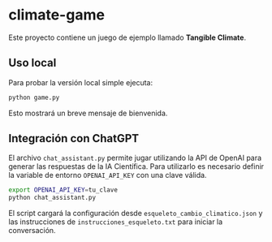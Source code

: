 # climate-game

Este proyecto contiene un juego de ejemplo llamado **Tangible Climate**.

## Uso local

Para probar la versión local simple ejecuta:

```bash
python game.py
```

Esto mostrará un breve mensaje de bienvenida.

## Integración con ChatGPT

El archivo `chat_assistant.py` permite jugar utilizando la API de OpenAI para generar las respuestas de la IA Científica. Para utilizarlo es necesario definir la variable de entorno `OPENAI_API_KEY` con una clave válida.

```bash
export OPENAI_API_KEY=tu_clave
python chat_assistant.py
```

El script cargará la configuración desde `esqueleto_cambio_climatico.json` y las instrucciones de `instrucciones_esqueleto.txt` para iniciar la conversación.
